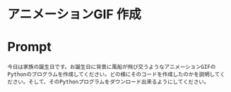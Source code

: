 # アニメーションGIF 作成

# Prompt

```text
今日は家族の誕生日です。お誕生日に背景に風船が飛び交うようなアニメーションGIFのPythonのプログラムを作成してください。どの様にそのコードを作成したのかを説明してください。そして、そのPythonプログラムをダウンロード出来るようにしてください。
```

